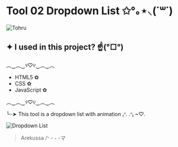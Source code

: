 # Tool 02 Dropdown List ✩°｡⋆⸜(˙꒳​˙)
![Tohru](https://media.tenor.com/B_Ku8GtGqdkAAAAM/tohru.gif)

## ✦ I used in this project? ☝️(°□°) 
  ︵‿︵‿୨♡୧‿︵‿︵
 - HTML5 ✿
 - CSS ✿
 - JavaScript ✿
 
︵‿︵‿୨♡୧‿︵‿︵

 ╰┈➤ This tool is a dropdown list with animation ₍ᐢ. .ᐢ₎ ~♡.
 
 ![Dropdown List](https://i.imgur.com/i4l9xYu.gif)
>
>
>Arekussa /ᐠ - ˕ -マ

